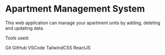 # Apartment Management System

This web application can manage your apartment units by adding, deleting and updating data. 

Tools used: 

Git
GitHub
VSCode
TailwindCSS
ReactJS
